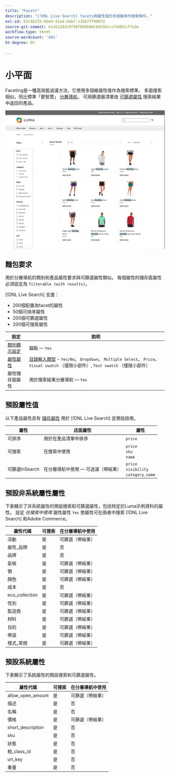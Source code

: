 ```yaml
---
title: "Facets"
description: "[!DNL Live Search] facets將屬性值的多個維用作搜索條件。"
exl-id: 63c0b255-6be9-41ad-b4bf-13bb7ff098fd
source-git-commit: e1a512d2c9738f05bb8dcb929dccc7ad81cf7e3e
workflow-type: tm+mt
source-wordcount: '401'
ht-degree: 0%

---
```


# 小平面

Faceting是一種高效能過濾方法，它使用多個維屬性值作為搜索標準。 多面搜索相似，但比標準「更智慧」 [分層導航](https://experienceleague.adobe.com/docs/commerce-admin/catalog/catalog/navigation/navigation-layered.html)。 可用篩選器清單由 [可篩選屬性](https://experienceleague.adobe.com/docs/commerce-admin/catalog/catalog/navigation/navigation-layered.html#filterable-attributes) 搜索結果中返回的產品。

![篩選的搜索結果](assets/storefront-search-results-run.png)

## 麵包要求

用於分層導航的類別和產品屬性要求與可篩選屬性類似。 每個屬性的儲存面屬性必須設定為 `filterable (with results)`。

[!DNL Live Search] 支援：

* 200個配置為facet的屬性
* 50個可排序屬性
* 200個可篩選屬性
* 200個可搜索屬性

| 設定 | 說明 |
|--- |--- |
| [類別顯示設定](https://experienceleague.adobe.com/docs/commerce-admin/catalog/categories/create/categories-display-settings.html) | 錨點 —  `Yes` |
| [屬性屬性](https://experienceleague.adobe.com/docs/commerce-admin/catalog/product-attributes/create/attribute-product-create.html) | [目錄輸入類型](https://experienceleague.adobe.com/docs/commerce-admin/catalog/product-attributes/attributes-input-types.html) - `Yes/No`。 `Dropdown`。 `Multiple Select`。 `Price`。 `Visual swatch` （僅限小部件）, `Text swatch` （僅限小部件） |
| 屬性儲存面屬性 | 用於搜索結果分層導航 —  `Yes` |

## 預設屬性值

以下產品屬性具有 [儲存屬性](https://experienceleague.adobe.com/docs/commerce-admin/catalog/product-attributes/product-attributes.html) 用於 [!DNL Live Search] 並預設啟用。

| 屬性 | 店面屬性 | 屬性 |
|---|---|---|
| 可排序 | 用於在產品清單中排序 | `price` |
| 可搜索 | 在搜索中使用 | `price` <br />`sku`<br />`name` |
| 可篩選InSearch | 在分層導航中使用 — 可過濾（帶結果） | `price`<br />`visibility`<br />`category_name` |

## 預設非系統屬性屬性

下表顯示了非系統屬性的預設搜索和可篩選屬性，包括特定於Luma示例資料的屬性。 設定 *在搜索中使用* 屬性屬性 `Yes` 使屬性可在兩者中搜索 [!DNL Live Search] 和Adobe Commerce。

| 屬性代碼 | 可搜索 | 在分層導航中使用 |
|--- |--- |--- |
| 活動 | 是 | 可篩選（帶結果） |
| 屬性_品牌 | 是 | 否 |
| 品牌 | 是 | 否 |
| 氣候 | 是 | 可篩選（帶結果） |
| 領 | 是 | 可篩選（帶結果） |
| 顏色 | 是 | 可篩選（帶結果） |
| 成本 | 是 | 否 |
| eco_collection | 是 | 可篩選（帶結果） |
| 性別 | 是 | 可篩選（帶結果） |
| 製造商 | 是 | 可篩選（帶結果） |
| 材料 | 是 | 可篩選（帶結果） |
| 目的 | 是 | 可篩選（帶結果） |
| 帶袋 | 是 | 可篩選（帶結果） |
| 樣式_常規 | 是 | 可篩選（帶結果） |

## 預設系統屬性

下表顯示了系統屬性的預設搜索和可篩選屬性。

| 屬性代碼 | 可搜索 | 在分層導航中使用 |
|--- |--- |--- |
| allow_open_amount | 是 | 可篩選（帶結果） |
| 描述 | 是 | 否 |
| 名稱 | 是 | 否 |
| 價格 | 是 | 可篩選（帶結果） |
| short_description | 是 | 否 |
| sku | 是 | 否 |
| 狀態 | 是 | 否 |
| 稅_class_id | 是 | 否 |
| url_key | 是 | 否 |
| 重量 | 是 | 否 |
